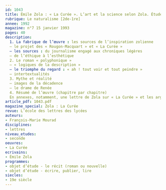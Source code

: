 ```yaml
---
id: 1043
title: Émile Zola : « La Curée ». L’art et la science selon Zola. Étude intégrale 
rubrique: Le naturalisme [2de-1re]
annee: 1992
magazine: n°7 15 janvier 1993
pages: 40
description: 
  1. La fabrique de l’œuvre : les sources de l’inspiration zolienne
  – le projet des « Rougon-Macquart » et « La Curée »
  – les sources : du journalisme engagé aux chroniques légères
  – de l’éthique à l’esthétique
  2. Le roman « polyphonique »
  – « logiques de la description »
  – le triomphe du regard : « ah ! tout voir et tout peindre »
  – intertextualités
  3. Mythe et réalité
  – images de la décadence
  – le drame de Renée
  4. Résumé de l’œuvre (chapitre par chapitre)
  En annexes, notamment, une lettre de Zola sur « La Curée » et les arguments des deux romans initialement prévus par Zola et dont la fusion donnera « La Curée ».
article_pdf: 1043.pdf
magazine_special: Zola : La Curée
revue: L’école des lettres des lycées
auteurs:
- François-Marie Mourad
disciplines:
- lettres
niveau_etudes:
- seconde
oeuvres:
- La Curée
ecrivains:
- Émile Zola
programmes:
- objet d’étude - le récit (roman ou nouvelle)
- objet d’étude - écrire, publier, lire
siecles:
- 19e siècle
---
```

